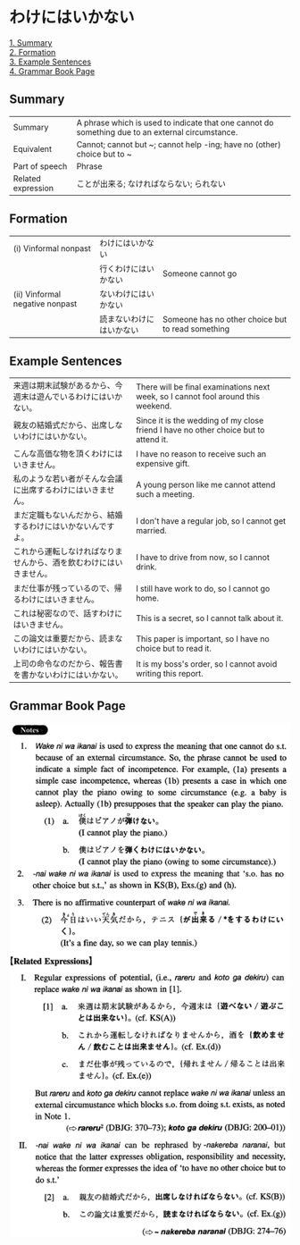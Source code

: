 # わけにはいかない

[1. Summary](#summary)<br>
[2. Formation](#formation)<br>
[3. Example Sentences](#example-sentences)<br>
[4. Grammar Book Page](#grammar-book-page)<br>


## Summary

<table><tr>   <td>Summary</td>   <td>A phrase which is used to indicate that one cannot do something due to an external circumstance.</td></tr><tr>   <td>Equivalent</td>   <td>Cannot; cannot but ~; cannot help -ing; have no (other) choice but to ~</td></tr><tr>   <td>Part of speech</td>   <td>Phrase</td></tr><tr>   <td>Related expression</td>   <td>ことが出来る; なければならない; られない</td></tr></table>

## Formation

<table class="table"> <tbody><tr class="tr head"><td class="td"><span class="numbers">(i)</span> <span class="bold">Vinformal nonpast</span></td><td class="td"><span class="concept">わけにはいかない</span></td><td class="td"></td></tr><tr class="tr"><td class="td"></td><td class="td"><span>行く</span><span class="concept">わけにはいかない</span></td><td class="td"><span>Someone cannot go</span></td></tr><tr class="tr head"><td class="td"><span class="numbers">(ii)</span> <span class="bold">Vinformal negative nonpast</span></td><td class="td"><span class="concept">ないわけにはいかない</span></td><td class="td"></td></tr><tr class="tr"><td class="td"></td><td class="td"><span>読ま</span><span class="concept">ないわけにはいかない</span></td><td class="td"><span>Someone has no other choice but to read something</span></td></tr></tbody></table>

## Example Sentences

<table><tr>   <td>来週は期末試験があるから、今週末は遊んでいるわけにはいかない。</td>   <td>There will be final examinations next week, so I cannot fool around this weekend.</td></tr><tr>   <td>親友の結婚式だから、出席しないわけにはいかない。</td>   <td>Since it is the wedding of my close friend I have no other choice but to attend it.</td></tr><tr>   <td>こんな高価な物を頂くわけにはいきません。</td>   <td>I have no reason to receive such an expensive gift.</td></tr><tr>   <td>私のような若い者がそんな会議に出席するわけにはいきません。</td>   <td>A young person like me cannot attend such a meeting.</td></tr><tr>   <td>まだ定職もないんだから、結婚するわけにはいかないんですよ。</td>   <td>I don't have a regular job, so I cannot get married.</td></tr><tr>   <td>これから運転しなければなりませんから、酒を飲むわけにはいきません。</td>   <td>I have to drive from now, so I cannot drink.</td></tr><tr>   <td>まだ仕事が残っているので、帰るわけにはいきません。</td>   <td>I still have work to do, so I cannot go home.</td></tr><tr>   <td>これは秘密なので、話すわけにはいきません。</td>   <td>This is a secret, so I cannot talk about it.</td></tr><tr>   <td>この論文は重要だから、読まないわけにはいかない。</td>   <td>This paper is important, so I have no choice but to read it.</td></tr><tr>   <td>上司の命令なのだから、報告書を書かないわけにはいかない。</td>   <td>It is my boss's order, so I cannot avoid writing this report.</td></tr></table>

## Grammar Book Page

![](../img/Intermediateわけにはいかない.png)

